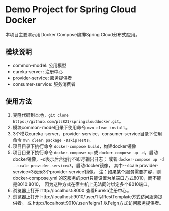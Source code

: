 # Demo Project for Spring Cloud Docker
本项目主要演示用Docker Compose编排Spring Cloud分布式应用。

## 模块说明
- common-model: 公用模型
- eureka-server: 注册中心
- provider-service: 服务提供者
- consumer-service: 服务消费者

## 使用方法
1. 克隆代码到本地，`git clone https://github.com/plz821/springclouddocker.git`。
2. 模块common-model目录下使用命令 `mvn clean install`。
3. 3个模块eureka-server、provider-service、consumer-service目录下使用命令 `mvn clean package -DskipTests`。
4. 项目目录下执行命令 `docker-compose build`，构建docker镜像
5. 项目目录下执行命令 `docker-compose up` 或 `docker-compose up -d`，启动docker镜像，-d表示后台运行不即时输出日志；
   或者 `docker-compose up -d --scale provider-service=3`，启动docker镜像，
   其中--scale provider-service=3表示3个provider-service镜像。
   注：如果某个服务需要扩容，则 docker-compose.yml 的这服务的port只能设置为单端口方式8010，而不能是8010:8010，
   因为这种方式在宿主机上无法同时绑定多个8010端口。
6. 浏览器上打开 http://localhost:8000 查看Eureka注册中心。
7. 浏览器上打开 http://localhost:9010/user/1 以RestTemplate方式访问服务提供者。
   或 http://localhost:9010/user/feign/1 以Feign方式访问服务提供者。